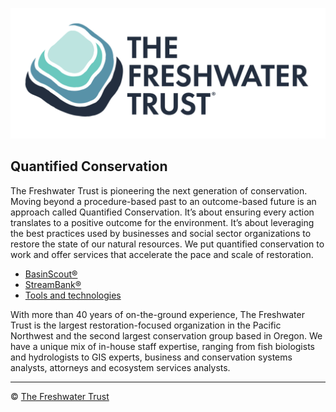 ![The Freshwater Trust](https://github.com/thefreshwatertrust/.github/blob/main/images/tft-logo-stacked.png) 

## Quantified Conservation

The Freshwater Trust is pioneering the next generation of conservation. Moving beyond a procedure-based past to an outcome-based future is an approach called Quantified Conservation. It’s about ensuring every action translates to a positive outcome for the environment. It’s about leveraging the best practices used by businesses and social sector organizations to restore the state of our natural resources.  We put quantified conservation to work and offer services that accelerate the pace and scale of restoration. 

* [BasinScout:registered:](/profile/basinscout.md)
* [StreamBank:registered:](/profile/streambank.md)
* [Tools and technologies](/profile/tools.md)

With more than 40 years of on-the-ground experience, The Freshwater Trust is the largest restoration-focused organization in the Pacific Northwest and the second largest conservation group based in Oregon. We have a unique mix of in-house staff expertise, ranging from fish biologists and hydrologists to GIS experts, business and conservation systems analysts, attorneys and ecosystem services analysts.

----

:copyright: [The Freshwater Trust](https://thefreshwatertrust.org)

